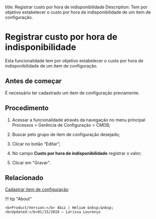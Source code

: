 title: Registrar custo por hora de indisponibilidade
Description: Tem por objetivo estabelecer o custo por hora de indisponibilidade de um item de configuração.
# Registrar custo por hora de indisponibilidade

Esta funcionalidade tem por objetivo estabelecer o custo por hora de indisponibilidade de um item de configuração.

Antes de começar
--------------------

É necessário ter cadastrado um item de configuração previamente.

Procedimento
----------------

1.  Acessar a funcionalidade através da navegação no menu principal Processos \>
    Gerência de Configuração \> CMDB;

2.  Buscar pelo grupo de item de configuração desejado;

3.  Clicar no botão “Editar”;

4.  No campo **Custo por hora de indisponibilidade** registrar o valor;

5.  Clicar em "Gravar".

Relacionado
----------------

[Cadastrar item de configuração](/pt-br/4biz-helium/processes/configuration/use/register-CI.html)

!!! tip "About"

    <b>Product/Version:</b> 4biz | Helium &nbsp;&nbsp;
    <b>Updated:</b>01/15/2019 – Larissa Lourenço
